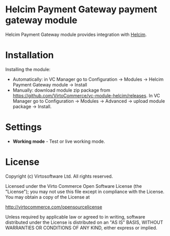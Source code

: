 # Helcim Payment Gateway payment gateway module
Helcim Payment Gateway module provides integration with <a href="https://www.helcim.com/us" target="_blank">Helcim</a>. 

# Installation
Installing the module:
* Automatically: in VC Manager go to Configuration -> Modules -> Helcim Payment Gateway module -> Install
* Manually: download module zip package from https://github.com/VirtoCommerce/vc-module-helcim/releases. In VC Manager go to Configuration -> Modules -> Advanced -> upload module package -> Install.

# Settings
* **Working mode** - Test or live working mode.

# License
Copyright (c) Virtosoftware Ltd.  All rights reserved.

Licensed under the Virto Commerce Open Software License (the "License"); you
may not use this file except in compliance with the License. You may
obtain a copy of the License at

http://virtocommerce.com/opensourcelicense

Unless required by applicable law or agreed to in writing, software
distributed under the License is distributed on an "AS IS" BASIS,
WITHOUT WARRANTIES OR CONDITIONS OF ANY KIND, either express or
implied.
